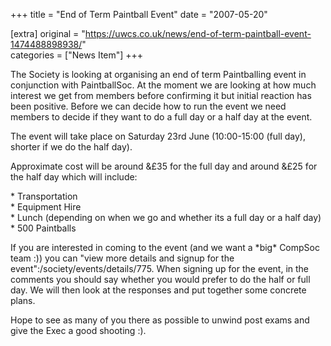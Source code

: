 +++
title = "End of Term Paintball Event"
date = "2007-05-20"

[extra]
original = "https://uwcs.co.uk/news/end-of-term-paintball-event-1474488898938/"    
categories = ["News Item"]
+++

The Society is looking at organising an end of term Paintballing event in conjunction with PaintballSoc. At the moment we are looking at how much interest we get from members before confirming it but initial reaction has been positive. Before we can decide how to run the event we need members to decide if they want to do a full day or a half day at the event.

The event will take place on Saturday 23rd June (10:00-15:00 (full day), shorter if we do the half day).

Approximate cost will be around &£35 for the full day and around &£25 for the half day which will include:

\* Transportation  
\* Equipment Hire  
\* Lunch (depending on when we go and whether its a full day or a half day)  
\* 500 Paintballs

If you are interested in coming to the event (and we want a \*big\* CompSoc team :)) you can "view more details and signup for the event":/society/events/details/775. When signing up for the event, in the comments you should say whether you would prefer to do the half or full day. We will then look at the responses and put together some concrete plans.

Hope to see as many of you there as possible to unwind post exams and give the Exec a good shooting :).

